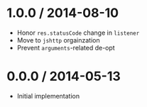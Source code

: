 1.0.0 / 2014-08-10
==================

  * Honor `res.statusCode` change in `listener`
  * Move to `jshttp` orgainzation
  * Prevent `arguments`-related de-opt

0.0.0 / 2014-05-13
==================

  * Initial implementation
